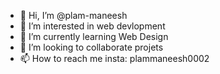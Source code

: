 - 👋 Hi, I’m @plam-maneesh
- 👀 I’m interested in web devlopment
- 🌱 I’m currently learning Web Design
- 💞️ I’m looking to collaborate projets
- 📫 How to reach me insta: plammaneesh0002 

